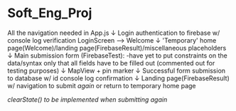 # Soft_Eng_Proj

All the navigation needed in App.js
↓
Login authentication to firebase w/ console log verification LoginScreen --> Welcome
↓
'Temporary' home page(Welcome)/landing page(FirebaseResult)/miscellaneous placeholders
↓
Main submission form (FirebaseTest):
  -have yet to put constraints on the data/syntax only that all fields have to be filled out (commented out for testing purposes)
↓
MapView + pin marker
↓
Successful form submission to database w/ id console log confirmation
↓
Landing page(FirebaseResult) w/ navigation to submit *again* or return to temporary home page

*clearState() to be implemented when submitting again*
